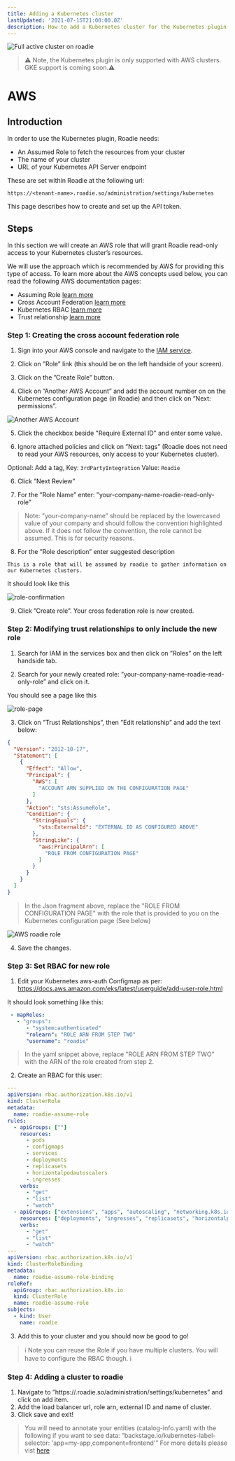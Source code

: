 ```yaml
---
title: Adding a Kubernetes cluster
lastUpdated: '2021-07-15T21:00:00.0Z'
description: How to add a Kubernetes cluster for the Kubernetes plugin.
---
```


![Full active cluster on roadie](./active.png)

> ⚠️ Note, the Kubernetes plugin is only supported with AWS clusters. GKE support is coming soon.⚠️

# AWS

## Introduction

In order to use the Kubernetes plugin, Roadie needs:
 * An Assumed Role to fetch the resources from your cluster
 * The name of your cluster
 * URL of your Kubernetes API Server endpoint


These are set within Roadie at the following url:

```text
https://<tenant-name>.roadie.so/administration/settings/kubernetes
```

This page describes how to create and set up the API token.

## Steps

In this section we will create an AWS role that will grant Roadie read-only access to your Kubernetes cluster’s resources.

We will use the approach which is recommended by AWS for providing this type of access. To learn more about the AWS concepts used below, you can read the following AWS documentation pages:

 * Assuming Role [learn more](https://docs.aws.amazon.com/STS/latest/APIReference/API_AssumeRole.html)
 * Cross Account Federation [learn more](https://docs.aws.amazon.com/IAM/latest/UserGuide/id_roles_common-scenarios_third-party.html)
 * Kubernetes RBAC [learn more](https://kubernetes.io/docs/reference/access-authn-authz/rbac/)
 * Trust relationship [learn more](https://aws.amazon.com/en/blogs/security/how-to-use-trust-policies-with-iam-roles/)

### Step 1: Creating the cross account federation role

1. Sign into your AWS console and navigate to the [IAM service](https://console.aws.amazon.com/iam/home#/home).

2. Click on ”Role” link (this should be on the left handside of your screen).

3. Click on the ”Create Role” button.

4. Click on ”Another AWS Account” and add the account number on on the Kubernetes configuration page (in Roadie) and then click on ”Next: permissions”.

![Another AWS Account](./role-creation.png)

5. Click the checkbox beside "Require External ID" and enter some value.

6. Ignore attached policies and click on ”Next: tags” (Roadie does not need to read your AWS resources, only access to your Kubernetes cluster).

Optional: Add a tag, Key: `3rdPartyIntegration` Value: `Roadie`

6. Click ”Next Review”

7. For the ”Role Name” enter: ”your-company-name-roadie-read-only-role”

> Note: ”your-company-name” should be replaced by the lowercased value of your company and should follow the convention highlighted above. If it does not follow the convention, the role cannot be assumed. This is for security reasons.

8. For the ”Role description” enter suggested description

```
This is a role that will be assumed by roadie to gather information on our Kubernetes clusters.
```
It should look like this

![role-confirmation](./role-confirmation.png)

9. Click ”Create role”. Your cross federation role is now created.

### Step 2: Modifying trust relationships to only include the new role

1. Search for IAM in the services box and then click on ”Roles” on the left handside tab.

2. Search for your newly created role: ”your-company-name-roadie-read-only-role” and click on it.

You should see a page like this

![role-page](./role-page.png)

3. Click on ”Trust Relationships”, then ”Edit relationship” and add the text below:

``` json
{
  "Version": "2012-10-17",
  "Statement": [
    {
      "Effect": "Allow",
      "Principal": {
        "AWS": [
          "ACCOUNT ARN SUPPLIED ON THE CONFIGURATION PAGE"
        ]
      },
      "Action": "sts:AssumeRole",
      "Condition": {
        "StringEquals": {
          "sts:ExternalId": "EXTERNAL ID AS CONFIGURED ABOVE"
        },
        "StringLike": {
          "aws:PrincipalArn": [
            "ROLE FROM CONFIGURATION PAGE"
          ]
        }
      }
    }
  ]
}
```
 > In the Json fragment above, replace the "ROLE FROM CONFIGURATION PAGE" with the role that is provided to you on the Kubernetes configuration page (See below)


![AWS roadie role](./role-roadie.png)

4. Save the changes.

### Step 3: Set RBAC for new role

1. Edit your Kubernetes aws-auth Configmap as per: https://docs.aws.amazon.com/eks/latest/userguide/add-user-role.html

It should look something like this:
``` yaml
 - mapRoles:
   - "groups":
      - "system:authenticated"
      "rolearn": "ROLE ARN FROM STEP TWO"
      "username": "roadie"
```
> In the yaml snippet above, replace "ROLE ARN FROM STEP TWO" with the ARN of the role created from step 2.


2. Create an RBAC for this user:

``` yaml
---
apiVersion: rbac.authorization.k8s.io/v1
kind: ClusterRole
metadata:
  name: roadie-assume-role
rules:
  - apiGroups: [""]
    resources:
      - pods
      - configmaps
      - services
      - deployments
      - replicasets
      - horizontalpodautoscalers
      - ingresses
    verbs: 
      - "get"
      - "list"
      - "watch"
  - apiGroups: ["extensions", "apps", "autoscaling", "networking.k8s.io"]
    resources: ["deployments", "ingresses", "replicasets", "horizontalpodautoscalers"]
    verbs: 
      - "get"
      - "list"
      - "watch"
---
apiVersion: rbac.authorization.k8s.io/v1
kind: ClusterRoleBinding
metadata:
  name: roadie-assume-role-binding
roleRef:
  apiGroup: rbac.authorization.k8s.io
  kind: ClusterRole
  name: roadie-assume-role
subjects:
  - kind: User
    name: roadie
```

3. Add this to your cluster and you should now be good to go!

>  ℹ️ Note you can reuse the Role if you have multiple clusters. You will have to configure the RBAC though. ℹ️

### Step 4: Adding a cluster to roadie

1. Navigate to ”https://<tenant-name>.roadie.so/administration/settings/kubernetes” and click on add item.
2. Add the load balancer url, role arn, external ID and name of cluster.
3. Click save and exit!

> You will need to annotate your entities (catalog-info.yaml) with the following if you want to see data: ”backstage.io/kubernetes-label-selector: 'app=my-app,component=frontend'”
> For more details please vist [here](https://backstage.io/docs/features/kubernetes/configuration#common-backstageiokubernetes-id-label)
